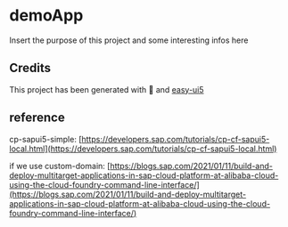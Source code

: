 # demoApp

Insert the purpose of this project and some interesting infos here

## Credits

This project has been generated with 💙 and [easy-ui5](https://github.com/SAP)


## reference 

cp-sapui5-simple:  [https://developers.sap.com/tutorials/cp-cf-sapui5-local.html](https://developers.sap.com/tutorials/cp-cf-sapui5-local.html)

if we use custom-domain: [https://blogs.sap.com/2021/01/11/build-and-deploy-multitarget-applications-in-sap-cloud-platform-at-alibaba-cloud-using-the-cloud-foundry-command-line-interface/](https://blogs.sap.com/2021/01/11/build-and-deploy-multitarget-applications-in-sap-cloud-platform-at-alibaba-cloud-using-the-cloud-foundry-command-line-interface/)

